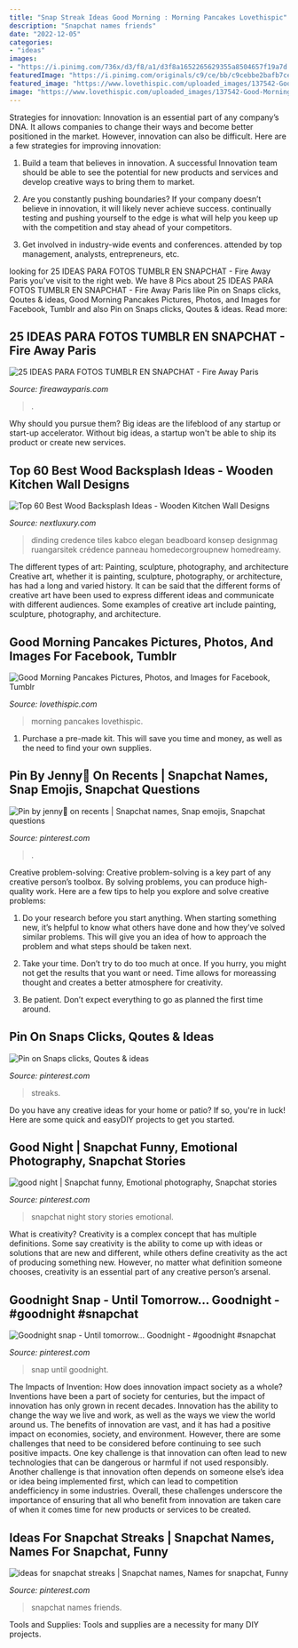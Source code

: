 ```yaml
---
title: "Snap Streak Ideas Good Morning : Morning Pancakes Lovethispic"
description: "Snapchat names friends"
date: "2022-12-05"
categories:
- "ideas"
images:
- "https://i.pinimg.com/736x/d3/f8/a1/d3f8a1652265629355a8504657f19a7d.jpg"
featuredImage: "https://i.pinimg.com/originals/c9/ce/bb/c9cebbe2bafb7ce7b28aa23eb771c501.jpg"
featured_image: "https://www.lovethispic.com/uploaded_images/137542-Good-Morning-Pancakes.jpg?1"
image: "https://www.lovethispic.com/uploaded_images/137542-Good-Morning-Pancakes.jpg?1"
---
```



Strategies for innovation:
Innovation is an essential part of any company’s DNA. It allows companies to change their ways and become better positioned in the market. However, innovation can also be difficult. Here are a few strategies for improving innovation:
1. Build a team that believes in innovation. A successful Innovation team should be able to see the potential for new products and services and develop creative ways to bring them to market.

2. Are you constantly pushing boundaries? If your company doesn’t believe in innovation, it will likely never achieve success. continually testing and pushing yourself to the edge is what will help you keep up with the competition and stay ahead of your competitors.

3. Get involved in industry-wide events and conferences. attended by top management, analysts, entrepreneurs, etc.

	

		
looking for 25 IDEAS PARA FOTOS TUMBLR EN SNAPCHAT - Fire Away Paris you've visit to the right web. We have 8 Pics about 25 IDEAS PARA FOTOS TUMBLR EN SNAPCHAT - Fire Away Paris like Pin on Snaps clicks, Qoutes &amp; ideas, Good Morning Pancakes Pictures, Photos, and Images for Facebook, Tumblr and also Pin on Snaps clicks, Qoutes &amp; ideas. Read more:
		
    
## 25 IDEAS PARA FOTOS TUMBLR EN SNAPCHAT - Fire Away Paris

<img loading=lazy src="https://2.bp.blogspot.com/-7b0dw9rxCSA/W5WlceqWyaI/AAAAAAAABTE/JZboviMXvd8nedK26Tx-NPyWM2M_xvXFwCLcBGAs/s1600/SBAJDBAUBDAD.jpg" onerror="this.onerror=null;this.src='https://tse1.mm.bing.net/th?id=OIP.oRau5dcuBE5ZSnE4kq_nswHaNK&amp;pid=15.1';" alt="25 IDEAS PARA FOTOS TUMBLR EN SNAPCHAT - Fire Away Paris">

_Source: fireawayparis.com_

>. 

	

Why should you pursue them?
Big ideas are the lifeblood of any startup or start-up accelerator. Without big ideas, a startup won't be able to ship its product or create new services.

    
## Top 60 Best Wood Backsplash Ideas - Wooden Kitchen Wall Designs

<img loading=lazy src="https://nextluxury.com/wp-content/uploads/sleek-wood-backsplash-ideas.jpg" onerror="this.onerror=null;this.src='https://tse4.mm.bing.net/th?id=OIP.b9r_iGmTGdu7DiMoPu-7GwHaE7&amp;pid=15.1';" alt="Top 60 Best Wood Backsplash Ideas - Wooden Kitchen Wall Designs">

_Source: nextluxury.com_

>dinding credence tiles kabco elegan beadboard konsep designmag ruangarsitek crédence panneau homedecorgroupnew homedreamy. 

	

The different types of art: Painting, sculpture, photography, and architecture
Creative art, whether it is painting, sculpture, photography, or architecture, has had a long and varied history. It can be said that the different forms of creative art have been used to express different ideas and communicate with different audiences. Some examples of creative art include painting, sculpture, photography, and architecture.

    
## Good Morning Pancakes Pictures, Photos, And Images For Facebook, Tumblr

<img loading=lazy src="https://www.lovethispic.com/uploaded_images/137542-Good-Morning-Pancakes.jpg?1" onerror="this.onerror=null;this.src='https://tse2.mm.bing.net/th?id=OIP.otLp0CZbzpCn1ZEKDuiDRwHaIh&amp;pid=15.1';" alt="Good Morning Pancakes Pictures, Photos, and Images for Facebook, Tumblr">

_Source: lovethispic.com_

>morning pancakes lovethispic. 

	

1. Purchase a pre-made kit. This will save you time and money, as well as the need to find your own supplies.

    
## Pin By Jenny📱 On Recents | Snapchat Names, Snap Emojis, Snapchat Questions

<img loading=lazy src="https://i.pinimg.com/736x/f5/35/87/f53587dc06af114568d081bc60357282.jpg" onerror="this.onerror=null;this.src='https://tse1.mm.bing.net/th?id=OIP.1WhytCTMdYrcbO8qZN8M2QHaNL&amp;pid=15.1';" alt="Pin by jenny📱 on recents | Snapchat names, Snap emojis, Snapchat questions">

_Source: pinterest.com_

>. 

	

Creative problem-solving:
Creative problem-solving is a key part of any creative person’s toolbox. By solving problems, you can produce high-quality work. Here are a few tips to help you explore and solve creative problems:
1) Do your research before you start anything. When starting something new, it’s helpful to know what others have done and how they’ve solved similar problems. This will give you an idea of how to approach the problem and what steps should be taken next.

2) Take your time. Don’t try to do too much at once. If you hurry, you might not get the results that you want or need. Time allows for moreassing thought and creates a better atmosphere for creativity.

3) Be patient. Don’t expect everything to go as planned the first time around.

    
## Pin On Snaps Clicks, Qoutes &amp; Ideas

<img loading=lazy src="https://i.pinimg.com/736x/c0/bf/08/c0bf08275dbb9445dab9d925dc443d29.jpg" onerror="this.onerror=null;this.src='https://tse3.mm.bing.net/th?id=OIP.TMAmq4o0GFWmS7sZUCfhFgHaNL&amp;pid=15.1';" alt="Pin on Snaps clicks, Qoutes &amp; ideas">

_Source: pinterest.com_

>streaks. 

	

Do you have any creative ideas for your home or patio? If so, you're in luck! Here are some quick and easyDIY projects to get you started.

    
## Good Night | Snapchat Funny, Emotional Photography, Snapchat Stories

<img loading=lazy src="https://i.pinimg.com/originals/c9/ce/bb/c9cebbe2bafb7ce7b28aa23eb771c501.jpg" onerror="this.onerror=null;this.src='https://tse2.mm.bing.net/th?id=OIP.ljMhi1ErPbcbS0Vwdac4KwHaNL&amp;pid=15.1';" alt="good night | Snapchat funny, Emotional photography, Snapchat stories">

_Source: pinterest.com_

>snapchat night story stories emotional. 

	

What is creativity?
Creativity is a complex concept that has multiple definitions. Some say creativity is the ability to come up with ideas or solutions that are new and different, while others define creativity as the act of producing something new. However, no matter what definition someone chooses, creativity is an essential part of any creative person’s arsenal.

    
## Goodnight Snap - Until Tomorrow... Goodnight - #goodnight #snapchat

<img loading=lazy src="https://i.pinimg.com/736x/d3/f8/a1/d3f8a1652265629355a8504657f19a7d.jpg" onerror="this.onerror=null;this.src='https://tse2.mm.bing.net/th?id=OIP.yBI4x5qFakm88IiCHQu3AAHaNI&amp;pid=15.1';" alt="Goodnight snap - Until tomorrow... Goodnight - #goodnight #snapchat">

_Source: pinterest.com_

>snap until goodnight. 

	

The Impacts of Invention: How does innovation impact society as a whole?
Inventions have been a part of society for centuries, but the impact of innovation has only grown in recent decades. Innovation has the ability to change the way we live and work, as well as the ways we view the world around us. The benefits of innovation are vast, and it has had a positive impact on economies, society, and environment. However, there are some challenges that need to be considered before continuing to see such positive impacts. One key challenge is that innovation can often lead to new technologies that can be dangerous or harmful if not used responsibly. Another challenge is that innovation often depends on someone else’s idea or idea being implemented first, which can lead to competition andefficiency in some industries. Overall, these challenges underscore the importance of ensuring that all who benefit from innovation are taken care of when it comes time for new products or services to be created.

    
## Ideas For Snapchat Streaks | Snapchat Names, Names For Snapchat, Funny

<img loading=lazy src="https://i.pinimg.com/736x/41/69/a9/4169a981f55dfa99f08697da6357b653.jpg" onerror="this.onerror=null;this.src='https://tse2.mm.bing.net/th?id=OIP.AEkrXJzw5Sqfb1l80b1-qwHaNK&amp;pid=15.1';" alt="ideas for snapchat streaks | Snapchat names, Names for snapchat, Funny">

_Source: pinterest.com_

>snapchat names friends. 

	

Tools and Supplies:
Tools and supplies are a necessity for many DIY projects.

